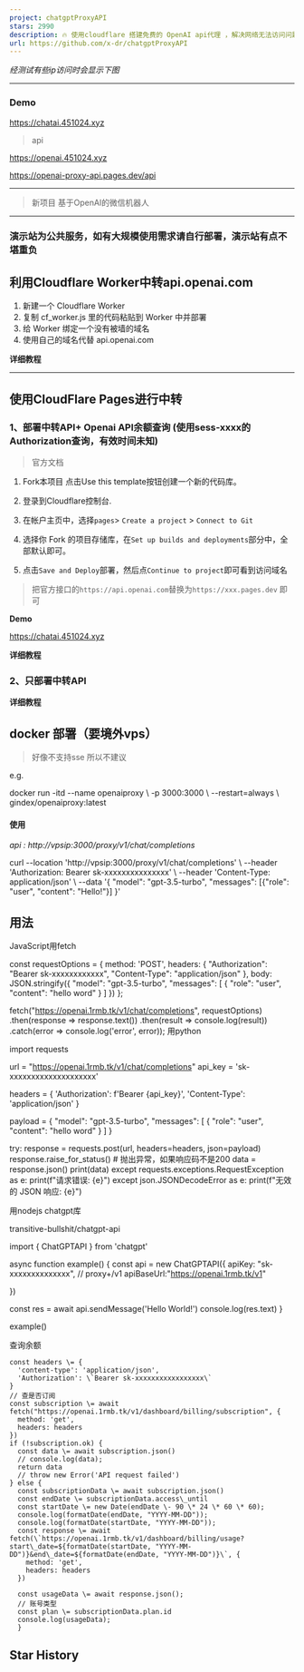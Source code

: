 ```yaml
---
project: chatgptProxyAPI
stars: 2990
description: 🔥 使用cloudflare 搭建免费的 OpenAI api代理 ，解决网络无法访问问题。支持流式输出
url: https://github.com/x-dr/chatgptProxyAPI
---
```


_经测试有些ip访问时会显示下图_

* * *

### Demo

https://chatai.451024.xyz

> api

https://openai.451024.xyz

https://openai-proxy-api.pages.dev/api

* * *

> 新项目 基于OpenAI的微信机器人

* * *

### 演示站为公共服务，如有大规模使用需求请自行部署，演示站有点不堪重负

利用Cloudflare Worker中转api.openai.com
-----------------------------------

1.  新建一个 Cloudflare Worker
2.  复制 cf\_worker.js 里的代码粘贴到 Worker 中并部署
3.  给 Worker 绑定一个没有被墙的域名
4.  使用自己的域名代替 api.openai.com

**详细教程**

* * *

使用CloudFlare Pages进行中转
----------------------

### 1、部署中转API+ Openai API余额查询 (使用sess-xxxx的Authorization查询，有效时间未知)

> 官方文档

1.  Fork本项目 点击Use this template按钮创建一个新的代码库。
    
2.  登录到Cloudflare控制台.
    
3.  在帐户主页中，选择`pages`\> `Create a project` > `Connect to Git`
    
4.  选择你 Fork 的项目存储库，在`Set up builds and deployments`部分中，全部默认即可。
    
5.  点击`Save and Deploy`部署，然后点`Continue to project`即可看到访问域名
    

> 把官方接口的`https://api.openai.com`替换为`https://xxx.pages.dev` 即可

**Demo**

https://chatai.451024.xyz

**详细教程**

### 2、只部署中转API

**详细教程**

docker 部署（要境外vps）
-----------------

> 好像不支持sse 所以不建议

e.g.

docker run -itd --name openaiproxy \\
            -p 3000:3000 \\
            --restart=always \\
           gindex/openaiproxy:latest

#### 使用

_api : http://vpsip:3000/proxy/v1/chat/completions_

curl --location 'http://vpsip:3000/proxy/v1/chat/completions' \\
--header 'Authorization: Bearer sk-xxxxxxxxxxxxxxx' \\
--header 'Content-Type: application/json' \\
--data '{
   "model": "gpt-3.5-turbo",
  "messages": \[{"role": "user", "content": "Hello!"}\]
 }'

用法
--

JavaScript用fetch

const requestOptions \= {
    method: 'POST',
    headers: {
        "Authorization": "Bearer sk-xxxxxxxxxxxx",
        "Content-Type": "application/json"
    },
    body: JSON.stringify({
        "model": "gpt-3.5-turbo",
        "messages": \[
            {
                "role": "user",
                "content": "hello word"
            }
        \]
    })
};

fetch("https://openai.1rmb.tk/v1/chat/completions", requestOptions)
    .then(response \=> response.text())
    .then(result \=> console.log(result))
    .catch(error \=> console.log('error', error));
  用python

import requests

url \= "https://openai.1rmb.tk/v1/chat/completions"
api\_key \= 'sk-xxxxxxxxxxxxxxxxxxxx'

headers \= {
  'Authorization': f'Bearer {api\_key}',
  'Content-Type': 'application/json'
}

payload \= {
  "model": "gpt-3.5-turbo",
  "messages": \[
    {
      "role": "user",
      "content": "hello word"
    }
  \]
}

try:
    response \= requests.post(url, headers\=headers, json\=payload)
    response.raise\_for\_status() \# 抛出异常，如果响应码不是200
    data \= response.json()
    print(data)
except requests.exceptions.RequestException as e:
    print(f"请求错误: {e}")
except json.JSONDecodeError as e:
    print(f"无效的 JSON 响应: {e}")

用nodejs chatgpt库

transitive-bullshit/chatgpt-api

import { ChatGPTAPI } from 'chatgpt'

async function example() {
  const api \= new ChatGPTAPI({
    apiKey: "sk-xxxxxxxxxxxxxx",
  // proxy+/v1
    apiBaseUrl:"https://openai.1rmb.tk/v1"

  })

  const res \= await api.sendMessage('Hello World!')
  console.log(res.text)
}

example()

查询余额

    const headers \= {
      'content-type': 'application/json',
      'Authorization': \`Bearer sk-xxxxxxxxxxxxxxxxx\`
    }
    // 查是否订阅
    const subscription \= await fetch("https://openai.1rmb.tk/v1/dashboard/billing/subscription", {
      method: 'get',
      headers: headers
    })
    if (!subscription.ok) {
      const data \= await subscription.json()
      // console.log(data);
      return data
      // throw new Error('API request failed')
    } else {
      const subscriptionData \= await subscription.json()
      const endDate \= subscriptionData.access\_until
      const startDate \= new Date(endDate \- 90 \* 24 \* 60 \* 60);
      console.log(formatDate(endDate, "YYYY-MM-DD"));
      console.log(formatDate(startDate, "YYYY-MM-DD"));
      const response \= await fetch(\`https://openai.1rmb.tk/v1/dashboard/billing/usage?start\_date=${formatDate(startDate, "YYYY-MM-DD")}&end\_date=${formatDate(endDate, "YYYY-MM-DD")}\`, {
        method: 'get',
        headers: headers
      })
      
      const usageData \= await response.json();
      // 账号类型
      const plan \= subscriptionData.plan.id
      console.log(usageData);
      }

Star History
------------
